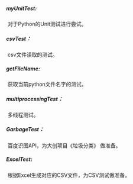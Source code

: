 ##### myUnitTest:

​	对于Python的Unit测试进行尝试。

##### csvTest：

​	csv文件读取的测试。

##### getFileName:

​	获取当前python文件名字的测试。

##### multiprocessingTest：

​	多线程测试。

##### GarbageTest：

​	百度识图API，为大创项目《垃圾分类》 做准备。

##### ExcelTest:

​	根据Excel生成对应的CSV文件，为CSV测试做准备。